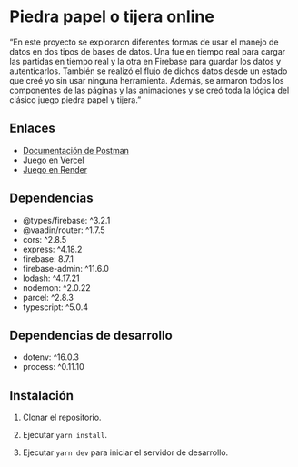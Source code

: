 # Piedra papel o tijera online

“En este proyecto se exploraron diferentes formas de usar el manejo de datos en dos tipos de bases de datos. Una fue en tiempo real para cargar las partidas en tiempo real y la otra en Firebase para guardar los datos y autenticarlos. También se realizó el flujo de dichos datos desde un estado que creé yo sin usar ninguna herramienta. Además, se armaron todos los componentes de las páginas y las animaciones y se creó toda la lógica del clásico juego piedra papel y tijera.”

## Enlaces

- [Documentación de Postman](https://www.postman.com/restless-robot-315608/workspace/piedra-papel-tijera/request/21887353-0fa9e3e2-3e74-4213-83c4-4fa2ea99794e?ctx=documentation)
- [Juego en Vercel](https://desafio-m-6-cz0c3tzmx-guillenjulian.vercel.app/)
- [Juego en Render](https://piedra-papel-o-tijera.onrender.com/)

## Dependencias

- @types/firebase: ^3.2.1
- @vaadin/router: ^1.7.5
- cors: ^2.8.5
- express: ^4.18.2
- firebase: 8.7.1
- firebase-admin: ^11.6.0
- lodash: ^4.17.21
- nodemon: ^2.0.22
- parcel: ^2.8.3
- typescript: ^5.0.4

## Dependencias de desarrollo

- dotenv: ^16.0.3
- process: ^0.11.10

## Instalación

1. Clonar el repositorio.

2. Ejecutar `yarn install`.
3. Ejecutar `yarn dev` para iniciar el servidor de desarrollo.
